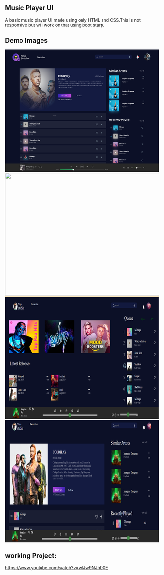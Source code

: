 ## Music Player UI
 A basic music player UI made using only HTML and CSS.This is not responsive but will work on that using boot starp.
 
 ## Demo Images
<img src="https://github.com/Apoorv070/Music_player/blob/main/musicplayerphoto1.png"  width="600" height="400" />

<img src="https://github.com/Apoorv070/Music_player/blob/main/musicplayerphoto.png"  width="600" height="400" />

<img src="https://github.com/Apoorv070/Music_player/blob/main/Demo1.PNG"  width="600" height="400" />

<img src="https://github.com/Apoorv070/Music_player/blob/main/demo2.PNG "  width="600" height="400" />

## working Project:
https://www.youtube.com/watch?v=wIJw9NJhD0E

